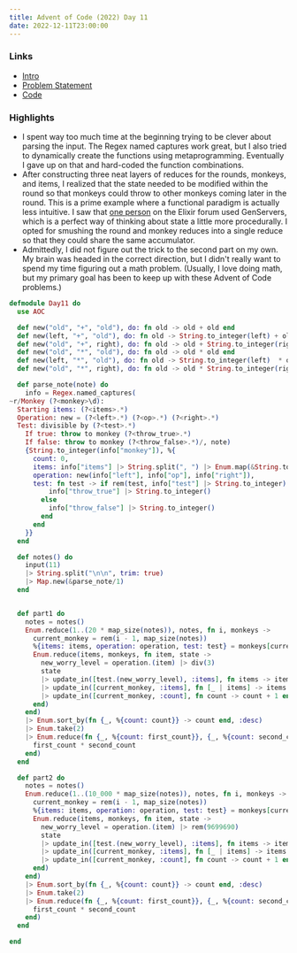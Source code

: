 ```yaml
---
title: Advent of Code (2022) Day 11
date: 2022-12-11T23:00:00
---
```


### Links

- [Intro](https://sethcalebweeks.com/advent-of-code-2022-in-elixir/)
- [Problem Statement](https://adventofcode.com/2022/day/11)
- [Code](https://github.com/sethcalebweeks/advent-of-code-2022/blob/main/lib/Day11.ex)

### Highlights

- I spent way too much time at the beginning trying to be clever about parsing the input. The Regex named captures work great, but I also tried to dynamically create the functions using metaprogramming. Eventually I gave up on that and hard-coded the function combinations.
- After constructing three neat layers of reduces for the rounds, monkeys, and items, I realized that the state needed to be modified within the round so that monkeys could throw to other monkeys coming later in the round. This is a prime example where a functional paradigm is actually less intuitive. I saw that [one person](https://elixirforum.com/t/advent-of-code-2022-day-11/52423?u=weeksseth) on the Elixir forum used GenServers, which is a perfect way of thinking about state a little more procedurally. I opted for smushing the round and monkey reduces into a single reduce so that they could share the same accumulator.
- Admittedly, I did not figure out the trick to the second part on my own. My brain was headed in the correct direction, but I didn't really want to spend my time figuring out a math problem. (Usually, I love doing math, but my primary goal has been to keep up with these Advent of Code problems.)



```elixir
defmodule Day11 do
  use AOC

  def new("old", "+", "old"), do: fn old -> old + old end
  def new(left, "+", "old"), do: fn old -> String.to_integer(left) + old end
  def new("old", "+", right), do: fn old -> old + String.to_integer(right)  end
  def new("old", "*", "old"), do: fn old -> old * old end
  def new(left, "*", "old"), do: fn old -> String.to_integer(left)  * old end
  def new("old", "*", right), do: fn old -> old * String.to_integer(right)  end

  def parse_note(note) do
    info = Regex.named_captures(
~r/Monkey (?<monkey>\d):
  Starting items: (?<items>.*)
  Operation: new = (?<left>.*) (?<op>.*) (?<right>.*)
  Test: divisible by (?<test>.*)
    If true: throw to monkey (?<throw_true>.*)
    If false: throw to monkey (?<throw_false>.*)/, note)
    {String.to_integer(info["monkey"]), %{
      count: 0,
      items: info["items"] |> String.split(", ") |> Enum.map(&String.to_integer/1),
      operation: new(info["left"], info["op"], info["right"]),
      test: fn test -> if rem(test, info["test"] |> String.to_integer) == 0 do
          info["throw_true"] |> String.to_integer()
        else
          info["throw_false"] |> String.to_integer()
        end
      end
    }}
  end

  def notes() do
    input(11)
    |> String.split("\n\n", trim: true)
    |> Map.new(&parse_note/1)
  end


  def part1 do
    notes = notes()
    Enum.reduce(1..(20 * map_size(notes)), notes, fn i, monkeys ->
      current_monkey = rem(i - 1, map_size(notes))
      %{items: items, operation: operation, test: test} = monkeys[current_monkey]
      Enum.reduce(items, monkeys, fn item, state ->
        new_worry_level = operation.(item) |> div(3)
        state
        |> update_in([test.(new_worry_level), :items], fn items -> items ++ [new_worry_level] end)
        |> update_in([current_monkey, :items], fn [_ | items] -> items end)
        |> update_in([current_monkey, :count], fn count -> count + 1 end)
      end)
    end)
    |> Enum.sort_by(fn {_, %{count: count}} -> count end, :desc)
    |> Enum.take(2)
    |> Enum.reduce(fn {_, %{count: first_count}}, {_, %{count: second_count}} ->
      first_count * second_count
    end)
  end

  def part2 do
    notes = notes()
    Enum.reduce(1..(10_000 * map_size(notes)), notes, fn i, monkeys ->
      current_monkey = rem(i - 1, map_size(notes))
      %{items: items, operation: operation, test: test} = monkeys[current_monkey]
      Enum.reduce(items, monkeys, fn item, state ->
        new_worry_level = operation.(item) |> rem(9699690)
        state
        |> update_in([test.(new_worry_level), :items], fn items -> items ++ [new_worry_level] end)
        |> update_in([current_monkey, :items], fn [_ | items] -> items end)
        |> update_in([current_monkey, :count], fn count -> count + 1 end)
      end)
    end)
    |> Enum.sort_by(fn {_, %{count: count}} -> count end, :desc)
    |> Enum.take(2)
    |> Enum.reduce(fn {_, %{count: first_count}}, {_, %{count: second_count}} ->
      first_count * second_count
    end)
  end

end

```


